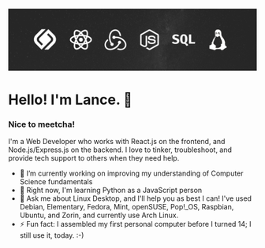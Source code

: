 ![profile-banner](./lance-profile-banner.png)

# Hello! I'm Lance. 👋

### Nice to meetcha! 

I'm a Web Developer who works with React.js on the frontend, and Node.js/Express.js on the backend. I love to tinker, troubleshoot, and provide tech support to others when they need help. 

- 🔭 I’m currently working on improving my understanding of Computer Science fundamentals
- 🌱 Right now, I'm learning Python as a JavaScript person
- 🐧 Ask me about Linux Desktop, and I'll help you as best I can! I've used Debian, Elementary, Fedora, Mint, openSUSE, Pop!_OS, Raspbian, Ubuntu, and Zorin, and currently use Arch Linux.
- ⚡ Fun fact: I assembled my first personal computer before I turned 14; I still use it, today. :-)
